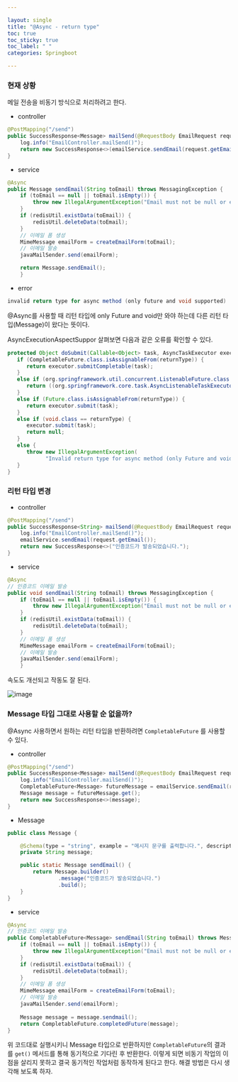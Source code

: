 ```yaml
---

layout: single
title: "@Async - return type"
toc: true
toc_sticky: true
toc_label: " "
categories: Springboot

---
```


### 현재 상황

메일 전송을 비동기 방식으로 처리하려고 한다.

- controller

```java
@PostMapping("/send")
public SuccessResponse<Message> mailSend(@RequestBody EmailRequest request) throws MessagingException {
    log.info("EmailController.mailSend()");
    return new SuccessResponse<>(emailService.sendEmail(request.getEmail()));
}
```

- service

```java
@Async
public Message sendEmail(String toEmail) throws MessagingException {
    if (toEmail == null || toEmail.isEmpty()) {
        throw new IllegalArgumentException("Email must not be null or empty");
    }
    if (redisUtil.existData(toEmail)) {
        redisUtil.deleteData(toEmail);
    }
    // 이메일 폼 생성
    MimeMessage emailForm = createEmailForm(toEmail);
    // 이메일 발송
    javaMailSender.send(emailForm);

    return Message.sendEmail();
    }
```

- error

```java
invalid return type for async method (only future and void supported)
```

@Async를 사용할 때 리턴 타입에 only Future and void만 와야 하는데 다른 리턴 타입(Message)이 왔다는 뜻이다.

AsyncExecutionAspectSuppor 살펴보면 다음과 같은 오류를 확인할 수 있다.

```java
protected Object doSubmit(Callable<Object> task, AsyncTaskExecutor executor, Class<?> returnType) {
   if (CompletableFuture.class.isAssignableFrom(returnType)) {
      return executor.submitCompletable(task);
   }
   else if (org.springframework.util.concurrent.ListenableFuture.class.isAssignableFrom(returnType)) {
      return ((org.springframework.core.task.AsyncListenableTaskExecutor) executor).submitListenable(task);
   }
   else if (Future.class.isAssignableFrom(returnType)) {
      return executor.submit(task);
   }
   else if (void.class == returnType) {
      executor.submit(task);
      return null;
   }
   else {
      throw new IllegalArgumentException(
            "Invalid return type for async method (only Future and void supported): " + returnType);
   }
}
```

### 리턴 타입 변경

- controller

```java
@PostMapping("/send")
public SuccessResponse<String> mailSend(@RequestBody EmailRequest request) throws MessagingException {
    log.info("EmailController.mailSend()");
    emailService.sendEmail(request.getEmail());
    return new SuccessResponse<>("인증코드가 발송되었습니다.");
}
```

- service

```java
@Async
// 인증코드 이메일 발송
public void sendEmail(String toEmail) throws MessagingException {
    if (toEmail == null || toEmail.isEmpty()) {
        throw new IllegalArgumentException("Email must not be null or empty");
    }
    if (redisUtil.existData(toEmail)) {
        redisUtil.deleteData(toEmail);
    }
    // 이메일 폼 생성
    MimeMessage emailForm = createEmailForm(toEmail);
    // 이메일 발송
    javaMailSender.send(emailForm);
    }
```

속도도 개선되고 작동도 잘 된다.

![image](https://github.com/why-only-english/why-only-english/assets/114092152/41fe1cfa-58ea-40f7-8011-5a994fe0a8a7)

### Message 타입 그대로 사용할 순 없을까?

@Async 사용하면서 원하는 리턴 타입을 반환하려면 `CompletableFuture` 를 사용할 수 있다.

- controller

```java
@PostMapping("/send")
public SuccessResponse<Message> mailSend(@RequestBody EmailRequest request) throws MessagingException, ExecutionException, InterruptedException {
    log.info("EmailController.mailSend()");
    CompletableFuture<Message> futureMessage = emailService.sendEmail(request.getEmail());
    Message message = futureMessage.get();
    return new SuccessResponse<>(message);
}
```

- Message

```java
public class Message {

    @Schema(type = "string", example = "메시지 문구를 출력합니다.", description = "메시지 입니다.")
    private String message;

    public static Message sendEmail() {
        return Message.builder()
                .message("인증코드가 발송되었습니다.")
                .build();
    }
}
```

- service

```java
@Async
// 인증코드 이메일 발송
public CompletableFuture<Message> sendEmail(String toEmail) throws MessagingException {
    if (toEmail == null || toEmail.isEmpty()) {
        throw new IllegalArgumentException("Email must not be null or empty");
    }
    if (redisUtil.existData(toEmail)) {
        redisUtil.deleteData(toEmail);
    }
    // 이메일 폼 생성
    MimeMessage emailForm = createEmailForm(toEmail);
    // 이메일 발송
    javaMailSender.send(emailForm);
    
    Message message = message.sendmail();
    return CompletableFuture.completedFuture(message);
}
```

위 코드대로 실행시키니 Message 타입으로 반환하지만 `CompletableFuture`의 결과를 `get()` 메서드를 통해 동기적으로 기다린 후 반환한다. 이렇게 되면 비동기 작업의 이점을 살리지 못하고 결국 동기적인 작업처럼 동작하게 된다고 한다. 해결 방법은 다시 생각해 보도록 하자.